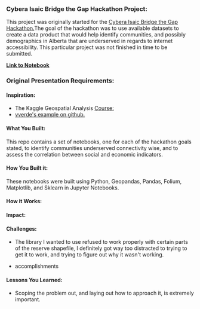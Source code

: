 ### Cybera Isaic Bridge the Gap Hackathon Project:
This project was originally started for the [Cybera Isaic Bridge the Gap Hackathon.](https://www.cybera.ca/connectivity-hackathon)The goal of the hackathon was to use available datasets to create a data product that would help identify communities, and possibly demographics in Alberta that are underserved in regards to internet accessibility. This particular project was not finished in time to be submitted.

[**Link to Notebook**](https://peterfriedrich.github.io/bridge_the_gap/interactive_choropleth_map.html)

### Original Presentation Requirements:
#### Inspiration:
- The Kaggle Geospatial Analysis [Course:](https://www.kaggle.com/learn/geospatial-analysis)
- [vverde's example on github.](https://github.com/vverde/blob)

#### What You Built:
This repo contains a set of notebooks, one for each of the hackathon goals stated, to identify communities underserved connectivity wise, and to assess the correlation between social and economic indicators.

#### How You Built it:
These notebooks were built using Python, Geopandas, Pandas, Folium, Matplotlib, and Sklearn in Jupyter Notebooks.

#### How it Works:

#### Impact:

#### Challenges:
- The library I wanted to use refused to work properly with certain parts of the reserve shapefile, I definitely got way too distracted to trying to get it to work, and trying to figure out why it wasn't working.

- accomplishments

#### Lessons You Learned:
- Scoping the problem out, and laying out how to approach it, is extremely important.
